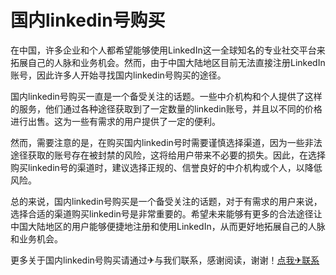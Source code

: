 # 国内linkedin号购买

在中国，许多企业和个人都希望能够使用LinkedIn这一全球知名的专业社交平台来拓展自己的人脉和业务机会。然而，由于中国大陆地区目前无法直接注册LinkedIn账号，因此许多人开始寻找国内linkedin号购买的途径。

国内linkedin号购买一直是一个备受关注的话题。一些中介机构和个人提供了这样的服务，他们通过各种途径获取到了一定数量的linkedin账号，并且以不同的价格进行出售。这为一些有需求的用户提供了一定的便利。

然而，需要注意的是，在购买国内linkedin号时需要谨慎选择渠道，因为一些非法途径获取的账号存在被封禁的风险，这将给用户带来不必要的损失。因此，在选择购买linkedin号的渠道时，建议选择正规的、信誉良好的中介机构或个人，以降低风险。

总的来说，国内linkedin号购买是一个备受关注的话题，对于有需求的用户来说，选择合适的渠道购买linkedin号是非常重要的。希望未来能够有更多的合法途径让中国大陆地区的用户能够便捷地注册和使用LinkedIn，从而更好地拓展自己的人脉和业务机会。

更多关于国内linkedin号购买请通过✈与我们联系，感谢阅读，谢谢！[点我✈联系](https://b.k02.cc)